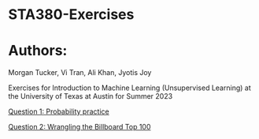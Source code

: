 # STA380-Exercises

# Authors:
Morgan Tucker, Vi Tran, Ali Khan, Jyotis Joy

Exercises for Introduction to Machine Learning (Unsupervised Learning) at the University of Texas at Austin for Summer 2023

[Question 1: Probability practice]([https://github.com/morgansaccount/STA380-Exercises/blob/main/Probability_Question_1%20(1).pdf)

[Question 2: Wrangling the Billboard Top 100]([https://github.com/morgansaccount/STA380-Exercises/blob/main/Probability_Question_1%20(1).pdf])
